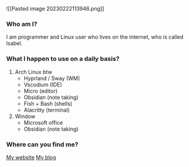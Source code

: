 ![[Pasted image 20230222113946.png]]

### Who am I?
I am programmer and Linux user who lives on the internet, who is called Isabel.

### What I happen to use on a daily basis?
1) Arch Linux btw
	- Hyprland / Sway (WM)
	- Vscodium (IDE)
	- Micro (editor)
	- Obsidian (note taking)
	- Fish + Bash (shells)
	- Alacritty (terminal)
2) Window
	- Microsoft office
	- Obsidian (note taking)

### Where can you find me?
[My website](https://isabelroses.live)
[My blog](https://blog.isabelroses.live)
